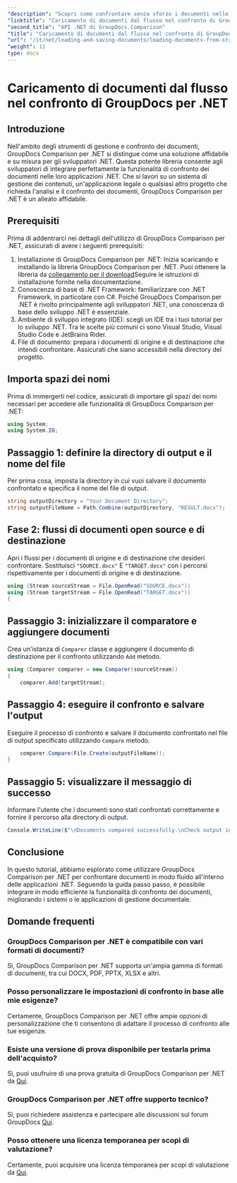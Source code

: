```yaml
---
"description": "Scopri come confrontare senza sforzo i documenti nelle applicazioni .NET utilizzando GroupDocs Comparison, una potente libreria .NET."
"linktitle": "Caricamento di documenti dal flusso nel confronto di GroupDocs per .NET"
"second_title": "API .NET di GroupDocs.Comparison"
"title": "Caricamento di documenti dal flusso nel confronto di GroupDocs per .NET"
"url": "/it/net/loading-and-saving-documents/loading-documents-from-stream/"
"weight": 11
type: docs
---
```

# Caricamento di documenti dal flusso nel confronto di GroupDocs per .NET

## Introduzione
Nell'ambito degli strumenti di gestione e confronto dei documenti, GroupDocs Comparison per .NET si distingue come una soluzione affidabile e su misura per gli sviluppatori .NET. Questa potente libreria consente agli sviluppatori di integrare perfettamente la funzionalità di confronto dei documenti nelle loro applicazioni .NET. Che si lavori su un sistema di gestione dei contenuti, un'applicazione legale o qualsiasi altro progetto che richieda l'analisi e il confronto dei documenti, GroupDocs Comparison per .NET è un alleato affidabile.
## Prerequisiti
Prima di addentrarci nei dettagli dell'utilizzo di GroupDocs Comparison per .NET, assicurati di avere i seguenti prerequisiti:
1. Installazione di GroupDocs Comparison per .NET: Inizia scaricando e installando la libreria GroupDocs Comparison per .NET. Puoi ottenere la libreria da [collegamento per il download](https://releases.groupdocs.com/comparison/net/)Seguire le istruzioni di installazione fornite nella documentazione.
2. Conoscenza di base di .NET Framework: familiarizzare con .NET Framework, in particolare con C#. Poiché GroupDocs Comparison per .NET è rivolto principalmente agli sviluppatori .NET, una conoscenza di base dello sviluppo .NET è essenziale.
3. Ambiente di sviluppo integrato (IDE): scegli un IDE tra i tuoi tutorial per lo sviluppo .NET. Tra le scelte più comuni ci sono Visual Studio, Visual Studio Code e JetBrains Rider.
4. File di documento: prepara i documenti di origine e di destinazione che intendi confrontare. Assicurati che siano accessibili nella directory del progetto.

## Importa spazi dei nomi
Prima di immergerti nel codice, assicurati di importare gli spazi dei nomi necessari per accedere alle funzionalità di GroupDocs Comparison per .NET:
```csharp
using System;
using System.IO;
```
## Passaggio 1: definire la directory di output e il nome del file
Per prima cosa, imposta la directory in cui vuoi salvare il documento confrontato e specifica il nome del file di output.
```csharp
string outputDirectory = "Your Document Directory";
string outputFileName = Path.Combine(outputDirectory, "RESULT.docx");
```
## Fase 2: flussi di documenti open source e di destinazione
Apri i flussi per i documenti di origine e di destinazione che desideri confrontare. Sostituisci `"SOURCE.docx"` E `"TARGET.docx"` con i percorsi rispettivamente per i documenti di origine e di destinazione.
```csharp
using (Stream sourceStream = File.OpenRead("SOURCE.docx"))
using (Stream targetStream = File.OpenRead("TARGET.docx"))
{
```
## Passaggio 3: inizializzare il comparatore e aggiungere documenti
Crea un'istanza di `Comparer` classe e aggiungere il documento di destinazione per il confronto utilizzando `Add` metodo.
```csharp
using (Comparer comparer = new Comparer(sourceStream))
{
    comparer.Add(targetStream);
```
## Passaggio 4: eseguire il confronto e salvare l'output
Eseguire il processo di confronto e salvare il documento confrontato nel file di output specificato utilizzando `Compare` metodo.
```csharp
    comparer.Compare(File.Create(outputFileName));
}
```
## Passaggio 5: visualizzare il messaggio di successo
Informare l'utente che i documenti sono stati confrontati correttamente e fornire il percorso alla directory di output.
```csharp
Console.WriteLine($"\nDocuments compared successfully.\nCheck output in {outputDirectory}.");
```

## Conclusione
In questo tutorial, abbiamo esplorato come utilizzare GroupDocs Comparison per .NET per confrontare documenti in modo fluido all'interno delle applicazioni .NET. Seguendo la guida passo passo, è possibile integrare in modo efficiente la funzionalità di confronto dei documenti, migliorando i sistemi o le applicazioni di gestione documentale.
## Domande frequenti
### GroupDocs Comparison per .NET è compatibile con vari formati di documenti?
Sì, GroupDocs Comparison per .NET supporta un'ampia gamma di formati di documenti, tra cui DOCX, PDF, PPTX, XLSX e altri.
### Posso personalizzare le impostazioni di confronto in base alle mie esigenze?
Certamente, GroupDocs Comparison per .NET offre ampie opzioni di personalizzazione che ti consentono di adattare il processo di confronto alle tue esigenze.
### Esiste una versione di prova disponibile per testarla prima dell'acquisto?
Sì, puoi usufruire di una prova gratuita di GroupDocs Comparison per .NET da [Qui](https://releases.groupdocs.com/).
### GroupDocs Comparison per .NET offre supporto tecnico?
Sì, puoi richiedere assistenza e partecipare alle discussioni sul forum GroupDocs [Qui](https://forum.groupdocs.com/c/comparison/12).
### Posso ottenere una licenza temporanea per scopi di valutazione?
Certamente, puoi acquisire una licenza temporanea per scopi di valutazione da [Qui](https://purchase.groupdocs.com/temporary-license/).